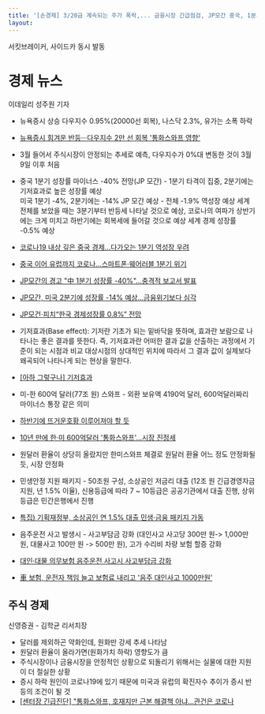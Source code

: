 ```yaml
---
title: '[손경제] 3/20금 계속되는 주가 폭락,... 금융시장 긴급점검, JP모간 중국, 1분기 성장률? 40%'
layout: 
---
```


서킷브레이커, 사이드카 동시 발동

# 경제 뉴스

이데일리 성주원 기자

* 뉴욕증시 상승 다우지수 0.95%(20000선 회복), 나스닥 2.3%, 유가는 소폭 하락
* [뉴욕증시 힘겨운 반등···다우지수 2만 선 회복 '통화스와프 영향'](http://news.tf.co.kr/read/economy/1786264.htm)
* 3월 들어서 주식시장이 안정되는 추세로 예측, 다우지수가 0%대 변동한 것이 3월 9일 이후 처음
* 중국 1분기 성장률 마이너스 -40% 전망(JP 모간) - 1분기 타격이 집중, 2분기에는 기저효과로 높은 성장률 예상  
미국 1분기 -4%, 2분기에는 -14% JP 모간 예상 - 전체 -1.9% 역성장 예상
세계 전체를 보았을 때는 3분기부터 반등세 나타날 것으로 예상, 코로나의 여파가 상반기에는 크게 미치고 하반기에는 회복세에 들어갈 것으로 예상
세계 경제 성장률 -0.5% 예상

* [코로나19 내상 깊은 중국 경제…다가오는 1분기 역성장 우려](https://www.yna.co.kr/view/AKR20200316145600089?input=1179m)
* [중국 이어 유럽까지 코로나...스마트폰·웨어러블 1분기 위기](http://www.kukinews.com/news/article.html?no=764592)
* [JP모간의 경고 "中 1분기 성장률 -40%"…충격적 보고서 발표](https://www.hankyung.com/international/article/2020031951961)
* [JP모간, 미국 2분기에 성장률 -14% 예상...금융위기보다 심각](http://www.newsway.co.kr/news/view?tp=1&ud=2020031919211548137)
* [JP모건·피치“한국 경제성장률 0.8%” 전망](https://www.hankookilbo.com/News/Read/202003202146366082?did=DA&dtype=&dtypecode=&prnewsid=)
* 기저효과(Base effect): 기저란 기초가 되는 밑바닥을 뜻하며, 효과란 보람으로 나타나는 좋은 결과를 뜻한다. 즉, 기저효과란 어떠한 결과 값을 산출하는 과정에서 기준이 되는 시점과 비교 대상시점의 상대적인 위치에 따라서 그 결과 값이 실제보다 왜곡되어 나타나게 되는 현상을 말한다.
* [[아하 그렇구나] 기저효과](http://www.hani.co.kr/arti/economy/economy_general/519780.html)



* 미-한 600억 달러(77조 원) 스와프 - 외환 보유액 4190억 달러, 600억달러짜리 마이너스 통장 같은 의미
* [하반기에 뜨거운호황 이루어져야 할 듯](https://imnews.imbc.com/replay/2020/nw1700/article/5674534_32510.html)
* [10년 만에 한·미 600억달러 '통화스와프'…시장 진정세](http://news.jtbc.joins.com/article/article.aspx?news_id=NB11941213)
* 원달러 환율이 상당히 올랐지만 한미스와프 체결로 원달러 환율 어느 정도 안정화될 듯, 시장 안정화
* 민생안정 지원 패키지 - 50조원 구성, 소상공인 저금리 대출 (12조 원 긴급경영자금 지원, 년 1.5% 이율), 신용등급에 따라 7 ~ 10등급은 공공기관에서 대출 진행, 상위 등급은 민간은행에서 진행
* [특집) 기획재정부, 소상공인 연 1.5% 대출 민생·금융 패키지 가동](http://www.kspnews.com/sub_read.html?uid=357585)
* 음주운전 사고 발생시 - 사고부담금 강화 (대인사고 사고당 300만 원-> 1,000만 원, 대물사고 100만 원 -> 500만 원), 고가 수리비 차량 보험 할증 강화
* [대인·대물 의무보험 음주운전 사고시 사고부담금 강화](http://www.consumertimes.kr/sub_read.html?uid=38313)
* [車 보험, 운전자 책임 늘고 보험료 내리고 '음주 대인사고 1000만원'](http://www.autoherald.co.kr/news/articleView.html?idxno=37488)

## 주식 경제

신영증권 - 김학균 리서치장

* 달러를 제외하곤 약화인데, 원화만 강세 추세 나타남
* 원달러 환율이 올라가면(원화가치 하락) 영향도가 큼
* 주식시장이나 금융시장을 안정적인 상황으로 되돌리기 위해서는 실물에 대한 지원이 더 절실한 상황
* 증시 하락 원인이 코로나19에 있기 때문에 미국과 유럽의 확진자수 추이가 증시 반등의 조건이 될 것
* [[센터장 긴급진단] "통화스와프, 호재지만 근본 해결책 아냐…관건은 코로나](https://www.news1.kr/articles/?3880226)




